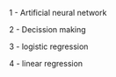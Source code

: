1 - Artificial neural network 

2 - Decission making

3 - logistic regression 

4 - linear regression 
